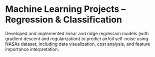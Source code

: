 # Machine Learning Projects – Regression & Classification
Developed and implemented linear and ridge regression models (with gradient descent and regularization) to predict airfoil self-noise using NASAs dataset, including data visualization, cost analysis, and feature importance interpretation.
